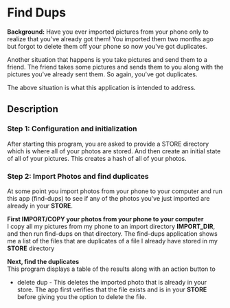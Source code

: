 # Find Dups
**Background:**
Have you ever imported pictures from your phone only to realize that you've already got them!
You imported them two months ago but forgot to delete them off your phone so now you've got
duplicates.

Another situation that happens is you take pictures and send them to a friend.  The friend takes
some pictures and sends them to you along with the pictures you've already sent them.
So again, you've got duplicates.

The above situation is what this application is intended to address.

## Description
### Step 1: Configuration and initialization 
After starting this program, you are asked to provide a STORE directory which is where all of your photos are stored.
And then create an initial state of all of your pictures.  This creates a hash of all of your photos.

### Step 2: Import Photos and find duplicates
At some point you import photos from your phone to your computer and run this app (find-dups) to see if
any of the photos you've just imported are already in your **STORE**.

**First IMPORT/COPY your photos from your phone to your computer**<br/>
I copy all my pictures from my phone to an import directory **IMPORT_DIR**, and then run find-dups on that directory.
The find-dups application shows me a list of the files that are duplicates of a file I already have stored in my **STORE** directory

**Next, find the duplicates**<br/>
This program displays a table of the results along with an action button to 
- delete dup - This deletes the imported photo that is already in your store.  The app first verifies that the file 
exists and is in your **STORE** before giving you the option to delete the file.

